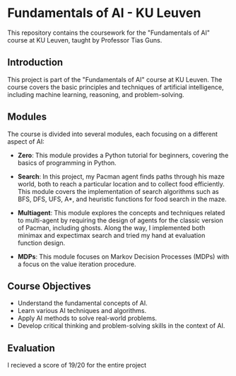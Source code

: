 # Fundamentals of AI - KU Leuven

This repository contains the coursework for the "Fundamentals of AI" course at KU Leuven, taught by Professor Tias Guns.

## Introduction

This project is part of the "Fundamentals of AI" course at KU Leuven. The course covers the basic principles and techniques of artificial intelligence, including machine learning, reasoning, and problem-solving.


## Modules
The course is divided into several modules, each focusing on a different aspect of AI:

- **Zero**: This module provides a Python tutorial for beginners, covering the basics of programming in Python.

- **Search**: In this project, my Pacman agent finds paths through his maze world, both to reach a particular location and to collect food efficiently. This module covers the implementation of search algorithms such as BFS, DFS, UFS, A*, and heuristic functions for food search in the maze.

- **Multiagent**: This module explores the concepts and techniques related to multi-agent by requiring the design of agents for the classic version of Pacman, including ghosts. Along the way, I implemented both minimax and expectimax search and tried my hand at evaluation function design.

- **MDPs**: This module focuses on Markov Decision Processes (MDPs) with a focus on the value iteration procedure.

## Course Objectives
- Understand the fundamental concepts of AI.
- Learn various AI techniques and algorithms.
- Apply AI methods to solve real-world problems.
- Develop critical thinking and problem-solving skills in the context of AI.

## Evaluation

I recieved a score of 19/20 for the entire project